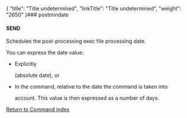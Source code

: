 {
    "title": "Title undetermined",
    "linkTitle": "Title undetermined",
    "weight": "2650"
}### postmindate

#### SEND

Schedules the post-processing exec file processing date.

You can express the date value:

-   Explicitly
    (absolute date), or
-   In the command, relative to the date the command is taken into
    account. This value is then expressed as a number of days.

[Return to Command index](../)
